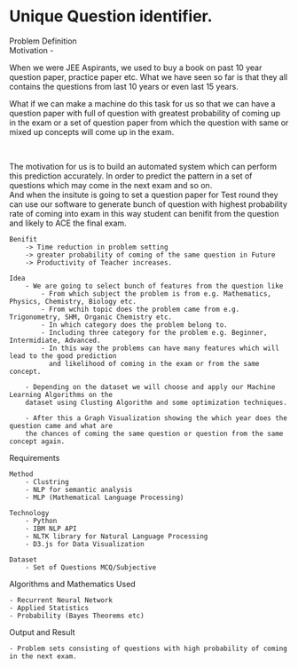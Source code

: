 # Unique Question identifier.<br>

Problem Definition</br>
	Motivation
		- <p>When we were JEE Aspirants, we used to buy a book on past 10 year question paper, practice
		paper etc. What we have seen so far is that they all contains the questions from last 10 years
		or even last 15 years.</p>
    <p>What if we can make a machine do this task for us so that we can have a question paper with full of question with greatest probability of coming up in the exam
		or a set of question paper from which the question with same or mixed up concepts will come up in the exam.
		</p>  
		<p>The motivation for us is to build an automated system which can perform this prediction accurately.
		In order to predict the pattern in a set of questions which may come in the next exam and so on.
		<br>
		And when the insitute is going to set a question paper for Test round they can 
		use our software to generate bunch of question with highest probability rate of coming into exam
		in this way student can benifit from the question and likely to ACE the final exam.


	Benifit
		-> Time reduction in problem setting
		-> greater probability of coming of the same question in Future
		-> Productivity of Teacher increases.

	Idea
		- We are going to select bunch of features from the question like
			- From which subject the problem is from e.g. Mathematics, Physics, Chemistry, Biology etc.
			- From wchih topic does the problem came from e.g. Trigonometry, SHM, Organic Chemistry etc.
			- In which category does the problem belong to.
			- Including three category for the problem e.g. Beginner, Intermidiate, Advanced.
			- In this way the problems can have many features which will lead to the good prediction 
			  and likelihood of coming in the exam or from the same concept.

		- Depending on the dataset we will choose and apply our Machine Learning Algorithms on the
		dataset using Clusting Algorithm and some optimization techniques.

		- After this a Graph Visualization showing the which year does the question came and what are
		the chances of coming the same question or question from the same concept again. 
    
Requirements

	Method
		- Clustring
		- NLP for semantic analysis
		- MLP (Mathematical Language Processing)

	Technology
		- Python
		- IBM NLP API
		- NLTK library for Natural Language Processing
		- D3.js for Data Visualization

	Dataset
		- Set of Questions MCQ/Subjective

Algorithms and Mathematics Used


	- Recurrent Neural Network
	- Applied Statistics
	- Probability (Bayes Theorems etc)

Output and Result


	- Problem sets consisting of questions with high probability of coming in the next exam.
